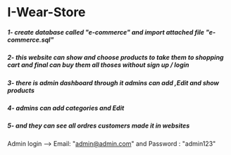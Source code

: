 # I-Wear-Store
##### 1- create database called "e-commerce" and import attached file "e-commerce.sql" 
##### 2- this website can show and choose products to take them to shopping cart and final can buy them  all thoses without sign up / login
##### 3- there is admin dashboard through it admins can add ,Edit and show products 
##### 4- admins can add categories and Edit
##### 5- and they can see all ordres customers made it in websites

 Admin login --> Email:  "admin@admin.com"  and Password : "admin123"
